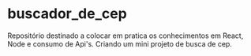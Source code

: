 # buscador_de_cep
Repositório destinado a colocar em pratica os conhecimentos em React, Node e consumo de Api's. Criando um mini projeto de busca de cep.

